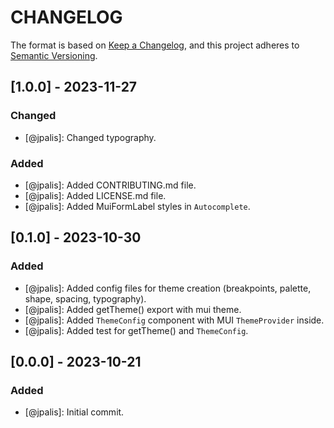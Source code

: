 # CHANGELOG

The format is based on [Keep a Changelog](https://keepachangelog.com/), and this project adheres to [Semantic Versioning](https://semver.org/).

## [1.0.0] - 2023-11-27

### Changed

- [@jpalis]: Changed typography.

### Added

- [@jpalis]: Added CONTRIBUTING.md file.
- [@jpalis]: Added LICENSE.md file.
- [@jpalis]: Added MuiFormLabel styles in `Autocomplete`. 

## [0.1.0] - 2023-10-30

### Added

- [@jpalis]: Added config files for theme creation (breakpoints, palette, shape, spacing, typography).
- [@jpalis]: Added getTheme() export with mui theme.
- [@jpalis]: Added `ThemeConfig` component with MUI `ThemeProvider` inside. 
- [@jpalis]: Added test for getTheme() and `ThemeConfig`.

## [0.0.0] - 2023-10-21

### Added

- [@jpalis]: Initial commit.

